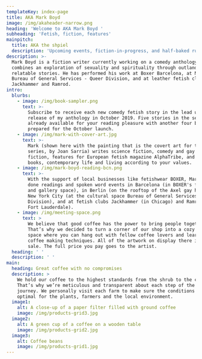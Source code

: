 ```yaml
---
templateKey: index-page
title: AKA Mark Boyd
image: /img/akaheader-narrow.png
heading: 'Welcome to AKA Mark Boyd '
subheading: 'Fetish, fiction, features'
mainpitch:
  title: AKA the shpiel
  description: 'Upcoming events, fiction-in-progress, and half-baked ruminations '
description: >-
  Mark Boyd is a fiction writer currently working on a comedy anthology that
  combines an exploration of sexuality and spirituality through outlandish yet
  relatable stories. He has performed his work at Boxer Barcelona, at New York’s
  Bureau of General Services - Queer Division, and at leather fetish clubs
  Jackhammer and Ramrod.
intro:
  blurbs:
    - image: /img/book-sampler.png
      text: >-
        Subscribe to receive each new comedy fetish story in the lead up to the
        release of my anthology in October 2019. Five stories in the series are
        already available for your reading pleasure with another four being
        prepared for the October launch.
    - image: /img/mark-with-cover-art.jpg
      text: >-
        Mark (shown here with the painting that is the covert art for the Pr0n
        series, by Joan Sarria) writes science fiction, comedy and gay fetish
        fiction, features for European fetish magazine AlphaTribe, and blogs on
        books, contemporary life and living according to your values.
    - image: /img/mark-boyd-reading-bcn.png
      text: >-
        With the support of local businesses like fetishwear BOXER, Mark has
        done readings and spoken word events in Barcelona (in BOXER's factory
        and gallery space), in Berlin (on the rooftop of the Axel gay hotel), in
        New York City (at the cultural space Bureau of General Services - Queer
        Division), and at fetish clubs Jackhammer (in Chicago) and Ramrod (in
        Fort Lauderdale).
    - image: /img/meeting-space.png
      text: >
        We believe that good coffee has the power to bring people together.
        That’s why we decided to turn a corner of our shop into a cozy meeting
        space where you can hang out with fellow coffee lovers and learn about
        coffee making techniques. All of the artwork on display there is for
        sale. The full price you pay goes to the artist.
  heading: ' '
  description: ' '
main:
  heading: Great coffee with no compromises
  description: >
    We hold our coffee to the highest standards from the shrub to the cup.
    That’s why we’re meticulous and transparent about each step of the coffee’s
    journey. We personally visit each farm to make sure the conditions are
    optimal for the plants, farmers and the local environment.
  image1:
    alt: A close-up of a paper filter filled with ground coffee
    image: /img/products-grid3.jpg
  image2:
    alt: A green cup of a coffee on a wooden table
    image: /img/products-grid2.jpg
  image3:
    alt: Coffee beans
    image: /img/products-grid1.jpg
---
```


